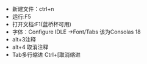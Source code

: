 - 新建文件：ctrl+n
- 运行:F5
- 打开文档:F1(蓝桥杯可用)
- 字体：Configure IDLE ->Font/Tabs 该为Consolas 18
- alt+3注释
- alt+4 取消注释
- Tab多行缩进 Ctrl+[取消缩进